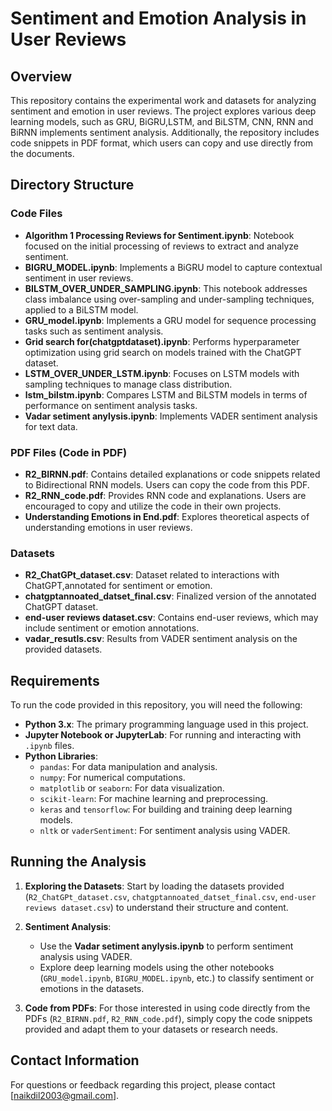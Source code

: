 # Sentiment and Emotion Analysis in User Reviews

## Overview

This repository contains the experimental work and datasets for analyzing sentiment and emotion in user reviews. The project explores various deep learning models, such as GRU, BiGRU,LSTM, and BiLSTM, CNN, RNN and BiRNN implements sentiment analysis. Additionally, the repository includes code snippets in PDF format, which users can copy and use directly from the documents.

## Directory Structure

### Code Files
- **Algorithm 1 Processing Reviews for Sentiment.ipynb**: Notebook focused on the initial processing of reviews to extract and analyze sentiment.
- **BIGRU_MODEL.ipynb**: Implements a BiGRU model to capture contextual sentiment in user reviews.
- **BILSTM_OVER_UNDER_SAMPLING.ipynb**: This notebook addresses class imbalance using over-sampling and under-sampling techniques, applied to a BiLSTM model.
- **GRU_model.ipynb**: Implements a GRU model for sequence processing tasks such as sentiment analysis.
- **Grid search for(chatgptdataset).ipynb**: Performs hyperparameter optimization using grid search on models trained with the ChatGPT dataset.
- **LSTM_OVER_UNDER_LSTM.ipynb**: Focuses on LSTM models with sampling techniques to manage class distribution.
- **lstm_bilstm.ipynb**: Compares LSTM and BiLSTM models in terms of performance on sentiment analysis tasks.
- **Vadar setiment anylysis.ipynb**: Implements VADER sentiment analysis for text data.

### PDF Files (Code in PDF)
- **R2_BIRNN.pdf**: Contains detailed explanations or code snippets related to Bidirectional RNN models. Users can copy the code from this PDF.
- **R2_RNN_code.pdf**: Provides RNN code and explanations. Users are encouraged to copy and utilize the code in their own projects.
- **Understanding Emotions in End.pdf**: Explores theoretical aspects of understanding emotions in user reviews.

### Datasets
- **R2_ChatGPt_dataset.csv**: Dataset related to interactions with ChatGPT,annotated for sentiment or emotion.
- **chatgptannoated_datset_final.csv**: Finalized version of the annotated ChatGPT dataset.
- **end-user reviews dataset.csv**: Contains end-user reviews, which may include sentiment or emotion annotations.
- **vadar_resutls.csv**: Results from VADER sentiment analysis on the provided datasets.

## Requirements

To run the code provided in this repository, you will need the following:

- **Python 3.x**: The primary programming language used in this project.
- **Jupyter Notebook or JupyterLab**: For running and interacting with `.ipynb` files.
- **Python Libraries**:
  - `pandas`: For data manipulation and analysis.
  - `numpy`: For numerical computations.
  - `matplotlib` or `seaborn`: For data visualization.
  - `scikit-learn`: For machine learning and preprocessing.
  - `keras` and `tensorflow`: For building and training deep learning models.
  - `nltk` or `vaderSentiment`: For sentiment analysis using VADER.

## Running the Analysis

1. **Exploring the Datasets**: Start by loading the datasets provided (`R2_ChatGPt_dataset.csv`, `chatgptannoated_datset_final.csv`, `end-user reviews dataset.csv`) to understand their structure and content.
  
2. **Sentiment Analysis**:
   - Use the **Vadar setiment anylysis.ipynb** to perform sentiment analysis using VADER.
   - Explore deep learning models using the other notebooks (`GRU_model.ipynb`, `BIGRU_MODEL.ipynb`, etc.) to classify sentiment or emotions in the datasets.

3. **Code from PDFs**: For those interested in using code directly from the PDFs (`R2_BIRNN.pdf`, `R2_RNN_code.pdf`), simply copy the code snippets provided and adapt them to your datasets or research needs.

## Contact Information

For questions or feedback regarding this project, please contact [naikdil2003@gmail.com].


